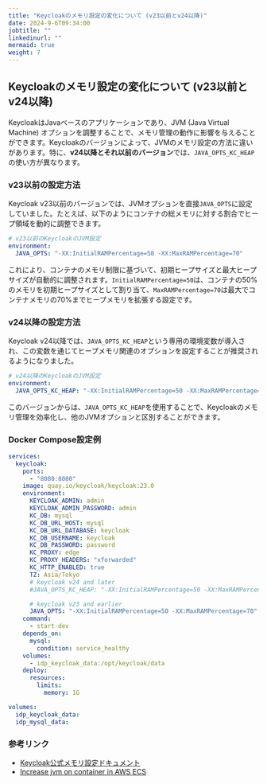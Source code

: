 ```yaml
---
title: "Keycloakのメモリ設定の変化について (v23以前とv24以降)"
date: 2024-9-6T09:34:00
jobtitle: ""
linkedinurl: ""
mermaid: true
weight: 7
---
```


## Keycloakのメモリ設定の変化について (v23以前とv24以降)

KeycloakはJavaベースのアプリケーションであり、JVM (Java Virtual Machine) オプションを調整することで、メモリ管理の動作に影響を与えることができます。Keycloakのバージョンによって、JVMのメモリ設定の方法に違いがあります。特に、**v24以降とそれ以前のバージョン**では、`JAVA_OPTS_KC_HEAP`の使い方が異なります。

### v23以前の設定方法

Keycloak v23以前のバージョンでは、JVMオプションを直接`JAVA_OPTS`に設定していました。たとえば、以下のようにコンテナの総メモリに対する割合でヒープ領域を動的に調整できます。

```yaml
# v23以前のKeycloakのJVM設定
environment:
  JAVA_OPTS: "-XX:InitialRAMPercentage=50 -XX:MaxRAMPercentage=70"
```

これにより、コンテナのメモリ制限に基づいて、初期ヒープサイズと最大ヒープサイズが自動的に調整されます。`InitialRAMPercentage=50`は、コンテナの50%のメモリを初期ヒープサイズとして割り当て、`MaxRAMPercentage=70`は最大でコンテナメモリの70%までヒープメモリを拡張する設定です。

### v24以降の設定方法

Keycloak v24以降では、`JAVA_OPTS_KC_HEAP`という専用の環境変数が導入され、この変数を通じてヒープメモリ関連のオプションを設定することが推奨されるようになりました。

```yaml
# v24以降のKeycloakのJVM設定
environment:
  JAVA_OPTS_KC_HEAP: "-XX:InitialRAMPercentage=50 -XX:MaxRAMPercentage=70"
```

このバージョンからは、`JAVA_OPTS_KC_HEAP`を使用することで、Keycloakのメモリ管理を効率化し、他のJVMオプションと区別することができます。

### Docker Compose設定例

```yaml
services:
  keycloak:
    ports:
      - "8080:8080"
    image: quay.io/keycloak/keycloak:23.0
    environment:
      KEYCLOAK_ADMIN: admin
      KEYCLOAK_ADMIN_PASSWORD: admin
      KC_DB: mysql
      KC_DB_URL_HOST: mysql
      KC_DB_URL_DATABASE: keycloak
      KC_DB_USERNAME: keycloak
      KC_DB_PASSWORD: password
      KC_PROXY: edge
      KC_PROXY_HEADERS: "xforwarded"
      KC_HTTP_ENABLED: true
      TZ: Asia/Tokyo
      # keycloak v24 and later
      #JAVA_OPTS_KC_HEAP: "-XX:InitialRAMPercentage=50 -XX:MaxRAMPercentage=70"

      # keycloak v23 and earlier
      JAVA_OPTS: "-XX:InitialRAMPercentage=50 -XX:MaxRAMPercentage=70"
    command:
      - start-dev
    depends_on:
      mysql:
        condition: service_healthy
    volumes:
      - idp_keycloak_data:/opt/keycloak/data
    deploy:
      resources:
        limits:
          memory: 1G

volumes:
  idp_keycloak_data:
  idp_mysql_data:
```

### 参考リンク

- [Keycloak公式メモリ設定ドキュメント](https://www.keycloak.org/server/containers#_specifying_different_memory_settings)
- [Increase jvm on container in AWS ECS](https://keycloak.discourse.group/t/increase-jvm-on-container-in-aws-ecs/25428)
